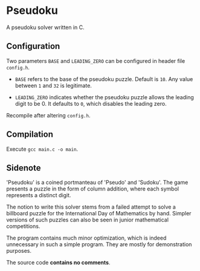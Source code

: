 # Pseudoku

A pseudoku solver written in C.

## Configuration

Two parameters `BASE` and `LEADING_ZERO` can be configured in header file `config.h`.

- `BASE` refers to the base of the pseudoku puzzle. Default is `10`. Any value between `1` and `32` is legitimate.

- `LEADING_ZERO` indicates whether the pseudoku puzzle allows the leading digit to be 0. It defaults to `0`, which disables the leading zero.

Recompile after altering `config.h`.

## Compilation

Execute `gcc main.c -o main`.

## Sidenote

'Pseudoku' is a coined portmanteau of 'Pseudo' and 'Sudoku'. The game presents a puzzle in the form of column addition, where each symbol represents a distinct digit. 

The notion to write this solver stems from a failed attempt to solve a billboard puzzle for the International Day of Mathematics by hand. Simpler versions of such puzzles can also be seen in junior mathematical competitions.

The program contains much minor optimization, which is indeed unnecessary in such a simple program. They are mostly for demonstration purposes.

The source code **contains no comments**.
